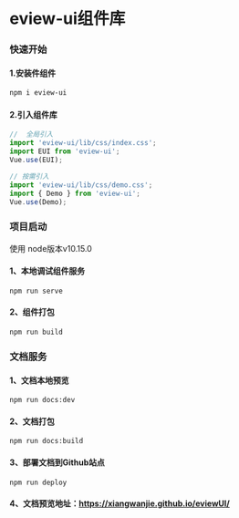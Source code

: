 # eview-ui组件库

### 快速开始

#### 1.安装件组件

```bash
npm i eview-ui
```

#### 2.引入组件库
```javascript
//  全局引入
import 'eview-ui/lib/css/index.css';
import EUI from 'eview-ui';
Vue.use(EUI);

// 按需引入
import 'eview-ui/lib/css/demo.css';
import { Demo } from 'eview-ui';
Vue.use(Demo);
```

### 项目启动
使用 node版本v10.15.0

#### 1、本地调试组件服务
```
npm run serve
```
#### 2、组件打包
```
npm run build
```

### 文档服务
#### 1、文档本地预览
```
npm run docs:dev
```
#### 2、文档打包
```
npm run docs:build
```
#### 3、部署文档到Github站点
```
npm run deploy
```
#### 4、文档预览地址：https://xiangwanjie.github.io/eviewUI/